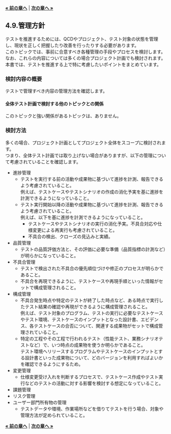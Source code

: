 [**« 前の章へ**](./4-8.md) | [**次の章へ »**](./5-1.md)

## 4.9.管理方針
テストを推進するためには、QCDやプロジェクト、テスト対象の状態を管理し、現状を正しく把握したり改善を行ったりする必要があります。  
このトピックでは、事前に合意すべき各種管理の手段やプロセスを検討します。  
なお、これらの内容については多くの場合プロジェクト計画でも検討されます。本書では、テストを推進する上で特に考慮したいポイントをまとめています。

### 検討内容の概要
テストで管理すべき内容の管理方法を確認します。

#### 全体テスト計画で検討する他のトピックとの関係
このトピックと強い関係があるトピックは、ありません。 

### 検討方法
多くの場合、プロジェクト計画としてプロジェクト全体をスコープに検討されます。  
つまり、全体テスト計画では取り上げない場合がありますが、以下の管理について考慮されていることを確認します。  

* 進捗管理
    * テストを実行する前の活動や成果物に基づいて進捗を計測、報告できるよう考慮されていること。  
    例えば、テストケースやテストシナリオの作成の消化予実を基に進捗を計測できるようになっていること。  
    * テスト実行開始以降の活動や成果物に基づいて進捗を計測、報告できるよう考慮されていること。  
    例えば、以下を基に進捗を計測できるようになっていること。  
        * テストケースやテストシナリオの実行の消化予実。不具合対応や仕様変更による再実行も考慮されていること。  
        * 不具合の検出、クローズの見込みと実績。
* 品質管理
    * テストの品質評価方法と、その評価に必要な準備（品質指標の計測など）が明らかになっていること。
* 不具合管理
    * テストで検出された不具合の優先順位づけや修正のプロセスが明らかであること。
    * 不具合を再現できるように、テストケースや再現手順といった情報がセットで構成管理されること。
* 構成管理
    * 不具合発生時点や特定のテストが終了した時点など、ある時点で実行したテスト結果の確認や再現ができるように構成管理されること。  
    例えば、テスト対象のプログラム、テストの実行に必要なテストケースやテスト環境、テストケースのインプットとなった設計書、エビデンス、各テストケースの合否について、関連する成果物がセットで構成管理されていること。
    * 特定の工程やその工程で行われるテスト（性能テスト、業務シナリオテストなど）で、いつ時点の成果物を使うか明らかであること。  
    テスト環境へリリースするプログラムやテストケースのインプットとする設計書といった成果物について、どのバージョンを利用すればよいかを確認できるようにするため。
* 変更管理
    * 仕様変更受け入れを判断するプロセスで、テストケース作成やテスト実行などのテストの活動に対する影響を検討する想定になっていること。
* 課題管理
* リスク管理
* ユーザー部門所有物の管理
    * テストデータや環境、作業場所などを借りてテストを行う場合、対象や管理方法が定められていること。

[**« 前の章へ**](./4-8.md) | [**次の章へ »**](./5-1.md)
